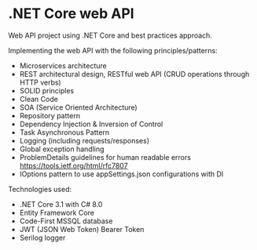 # .NET Core web API
Web API project using .NET Core and best practices approach.

Implementing the web API with the following principles/patterns:
* Microservices architecture
* REST architectural design, RESTful web API (CRUD operations through HTTP verbs)
* SOLID principles
* Clean Code
* SOA (Service Oriented Architecture)
* Repository pattern
* Dependency Injection & Inversion of Control
* Task Asynchronous Pattern
* Logging (including requests/responses)
* Global exception handling
* ProblemDetails guidelines for human readable errors https://tools.ietf.org/html/rfc7807
* IOptions pattern to use appSettings.json configurations with DI

Technologies used:
* .NET Core 3.1 with C# 8.0
* Entity Framework Core
* Code-First MSSQL database
* JWT (JSON Web Token) Bearer Token
* Serilog logger

